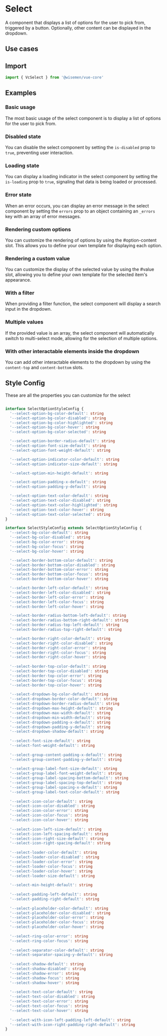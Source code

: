 # Select

A component that displays a list of options for the user to pick from, triggered by a button. Optionally, other content can be displayed in the dropdown.

## Use cases

<BulletList
  :items="[
    {
      description: 'When you want to allow users to select one or multiple options from a longer list of options.',
      variant: 'good',
    },
    {
      description: 'When the list is rather short and you want to select at most one item, you might want to use a radio group instead.',
      variant: 'bad',
      link: {
        label: 'Radio Group',
        href: '/vue-core/components/radio-group/radio-group',
      },
    },
    {
      description: 'When the list is rather short and you want to select at least one item, you might want to use a checkbox group instead.',
      variant: 'bad',
      link: {
        label: 'Checkbox Group',
        href: '/vue-core/components/checkbox-group/checkbox-group',
      },
    }
  ]"
/>


## Import

```ts
import { VcSelect } from '@wisemen/vue-core'
```

<!-- @include: ./select-meta.md -->

## Examples

### Basic usage
The most basic usage of the select component is to display a list of options for the user to pick from.

<ComponentPreview name="select/simple" />

### Disabled state
You can disable the select component by setting the `is-disabled` prop to `true`, preventing user interaction.

<ComponentPreview name="select/disabled" />

### Loading state
You can display a loading indicator in the select component by setting the `is-loading` prop to `true`, signaling that data is being loaded or processed.
<ComponentPreview name="select/loading" />

### Error state
When an error occurs, you can display an error message in the select component by setting the `errors` prop to an object containing an `_errors` key with an array of error messages.

<ComponentPreview name="select/error" />

### Rendering custom options
You can customize the rendering of options by using the #option-content slot. This allows you to define your own template for displaying each option.

<ComponentPreview name="select/custom-option" />

### Rendering a custom value
You can customize the display of the selected value by using the #value slot, allowing you to define your own template for the selected item's appearance.

<ComponentPreview name="select/custom-value" />

### With a filter 
When providing a filter function, the select component will display a search input in the dropdown.

<ComponentPreview name="select/with-search" />

### Multiple values
If the provided value is an array, the select component will automatically switch to multi-select mode, allowing for the selection of multiple options.

<ComponentPreview name="select/multiple" />

### With other interactable elements inside the dropdown
You can add other interactable elements to the dropdown by using the `content-top` and `content-bottom` slots.

<ComponentPreview name="select/clear-button" />


## Style Config

These are all the properties you can customize for the select

```ts

interface SelectOptionStyleConfig {
  '--select-option-bg-color-default': string
  '--select-option-bg-color-disabled': string
  '--select-option-bg-color-highlighted': string
  '--select-option-bg-color-hover': string
  '--select-option-bg-color-selected': string

  '--select-option-border-radius-default': string
  '--select-option-font-size-default': string
  '--select-option-font-weight-default': string

  '--select-option-indicator-color-default': string
  '--select-option-indicator-size-default': string

  '--select-option-min-height-default': string

  '--select-option-padding-x-default': string
  '--select-option-padding-y-default': string

  '--select-option-text-color-default': string
  '--select-option-text-color-disabled': string
  '--select-option-text-color-highlighted': string
  '--select-option-text-color-hover': string
  '--select-option-text-color-selected': string
}

interface SelectStyleConfig extends SelectOptionStyleConfig {
  '--select-bg-color-default': string
  '--select-bg-color-disabled': string
  '--select-bg-color-error': string
  '--select-bg-color-focus': string
  '--select-bg-color-hover': string

  '--select-border-bottom-color-default': string
  '--select-border-bottom-color-disabled': string
  '--select-border-bottom-color-error': string
  '--select-border-bottom-color-focus': string
  '--select-border-bottom-color-hover': string

  '--select-border-left-color-default': string
  '--select-border-left-color-disabled': string
  '--select-border-left-color-error': string
  '--select-border-left-color-focus': string
  '--select-border-left-color-hover': string

  '--select-border-radius-bottom-left-default': string
  '--select-border-radius-bottom-right-default': string
  '--select-border-radius-top-left-default': string
  '--select-border-radius-top-right-default': string

  '--select-border-right-color-default': string
  '--select-border-right-color-disabled': string
  '--select-border-right-color-error': string
  '--select-border-right-color-focus': string
  '--select-border-right-color-hover': string
  
  '--select-border-top-color-default': string
  '--select-border-top-color-disabled': string
  '--select-border-top-color-error': string
  '--select-border-top-color-focus': string
  '--select-border-top-color-hover': string
  
  '--select-dropdown-bg-color-default': string
  '--select-dropdown-border-color-default': string
  '--select-dropdown-border-radius-default': string
  '--select-dropdown-max-height-default': string
  '--select-dropdown-max-width-default': string
  '--select-dropdown-min-width-default': string
  '--select-dropdown-padding-x-default': string
  '--select-dropdown-padding-y-default': string
  '--select-dropdown-shadow-default': string
  
  '--select-font-size-default': string
  '--select-font-weight-default': string
  
  '--select-group-content-padding-x-default': string
  '--select-group-content-padding-y-default': string
  
  '--select-group-label-font-size-default': string
  '--select-group-label-font-weight-default': string
  '--select-group-label-spacing-bottom-default': string
  '--select-group-label-spacing-top-default': string
  '--select-group-label-spacing-x-default': string
  '--select-group-label-text-color-default': string
  
  '--select-icon-color-default': string
  '--select-icon-color-disabled': string
  '--select-icon-color-error': string
  '--select-icon-color-focus': string
  '--select-icon-color-hover': string
  
  '--select-icon-left-size-default': string
  '--select-icon-left-spacing-default': string
  '--select-icon-right-size-default': string
  '--select-icon-right-spacing-default': string
  
  '--select-loader-color-default': string
  '--select-loader-color-disabled': string
  '--select-loader-color-error': string
  '--select-loader-color-focus': string
  '--select-loader-color-hover': string
  '--select-loader-size-default': string
  
  '--select-min-height-default': string
  
  '--select-padding-left-default': string
  '--select-padding-right-default': string
  
  '--select-placeholder-color-default': string
  '--select-placeholder-color-disabled': string
  '--select-placeholder-color-error': string
  '--select-placeholder-color-focus': string
  '--select-placeholder-color-hover': string
  
  '--select-ring-color-error': string
  '--select-ring-color-focus': string
  
  '--select-separator-color-default': string
  '--select-separator-spacing-y-default': string
  
  '--select-shadow-default': string
  '--select-shadow-disabled': string
  '--select-shadow-error': string
  '--select-shadow-focus': string
  '--select-shadow-hover': string
  
  '--select-text-color-default': string
  '--select-text-color-disabled': string
  '--select-text-color-error': string
  '--select-text-color-focus': string
  '--select-text-color-hover': string
  
  '--select-with-icon-left-padding-left-default': string
  '--select-with-icon-right-padding-right-default': string
}

```